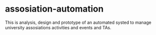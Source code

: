 # assosiation-automation

This is analysis, design and prototype of an automated systed to manage university assosiations activities and events and TAs.
